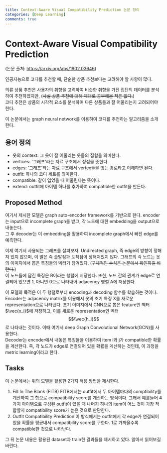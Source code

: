 ```yaml
---
title: Context-Aware Visual Compatibility Prediction 논문 정리
categories: [Deep Learning]
comments: true
---
```


# Context-Aware Visual Compatibility Prediction
(논문 출처: https://arxiv.org/abs/1902.03646)

인공지능으로 코디를 추천할 때, 단순한 상품 추천보다는 고려해야 할 사항이 많다.    
  
의류 상품 추천은 사용자의 취향을 고려하여 비슷한 취향을 가진 집단의 데이터를 분석하여 추천하겠지만,
(~~사실 상품 추천에 대해 제대로 공부해본 적은 없다.~~)  
코디 추천은 상품의 시각적 요소를 분석하여 다른 상품들과 잘 어울리는지 고려되어야 한다.  
  
  이 논문에서는 graph neural network를 이용하여 코디를 추천하는 알고리즘을 소개한다.

## 용어 정의  
- 옷의 context: 그 옷이 잘 어울리는 옷들의 집합을 의미한다.
- vertices: '그래프'라는 자료 구조에서 정점을 뜻한다.
- edges: '그래프'라는 자료 구조에서 vertex들을 잇는 경로라고 이해하면 된다.
- outfit: 하나의 코디 세트를 의미한다.
- compatible: 같이 입었을 때 어울린다는 뜻이다.
- extend: outfit에 아이템 하나를 추가하여 compatible한 outfit을 만든다.

## Proposed Method
여기서 제시한 모델은 graph auto-encoder framework를 기반으로 한다. encoder는 input으로 incomplete graph를 받고, 각 노드에 대한 embedding을 output으로 내놓는다.  
그 후 decoder는 이 embedding을 활용하여 incomplete graph에서 빠진 edge를 예측한다.
  
  이제 여기서 사용되는 그래프를 살펴보자. Undirected graph, 즉 edge의 방향이 정해져 있지 않으며, 이 말은 즉 출발점과 도착점이 정해져있지 않다. 
  그래프의 각 노드는 옷의 이미지에서 뽑은 특징들의 벡터가 담겨있다. (~~구체적인 수식은 논문에서 확인하길 바란다.~~)  
  이 노드들에 담긴 특징은 R이라는 행렬에 저장한다. 또한, 노드 간의 관계가 edge로 연결되어 있으면 1, 아니면 0으로 나타내어 adjacency 행렬 A에 저장한다.
      
  이 모델의 목적은 이 두 행렬로부터 encoding과 decoding 함수를 학습하는 것이다.
  Encoder는 adjacency matrix를 이용해서 옷의 초기 특징 X를 새로운 representation으로 나타낸다. 초기 이미지에서 CNN으로 뽑은 feature인 벡터 $\vec{x_i}$에 저장하고, 이를 새로운 representation인 벡터 $$\\vec{h_i}$$로 나타내는 것이다. 이때 여기서 deep Graph Convolutional Network(GCN)를 사용한다.  
  Decoder는 encoder에서 내놓은 특징들을 이용하여 item i와 j가 compatible한 확률을 계산한다. 즉, 각 노드가 edge로 연결되어 있을 확률을 계산하는 것인데, 이 과정을 metric learning이라고 한다. 
  
## Tasks
이 논문에서는 위의 모델을 활용한 2가지 적용 방법을 제시한다.
1. Fill In The Blank (FITB)
FITB에서는 outfit에서 두 아이템마다의 comptibility를 계산하여 그 합으로 compatibility score를 계산하는 방식이다. 그래서 예를들어 4가지 아이템으로 구성된 outfit이 있을 때 나머지 하나의 item이 어느 것이 가장 적합할지 compatibility score가 높은 것으로 판단한다. 
1. Outfit Compatibility Prediction
이 방식에서는 outfit에서 각 edge가 연결되어 있을 확률을 평균내서 compatibility score를 구한다. 1로 가까울수록 compatible한 것으로 나타난다.
  
  
  그 뒤 논문 내용은 활용된 dataset과 train한 결과들을 제시하고 있다. 알아서 읽어보길 바란다.



  
